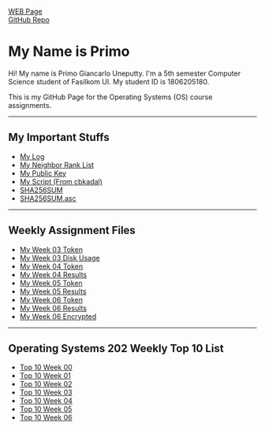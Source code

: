 ---
---
[WEB Page](https://primogu.github.io/os202/)<br>
[GitHub Repo](https://github.com/primogu/os202/)<br>

# My Name is Primo
<p>Hi! My name is Primo Giancarlo Uneputty. I'm a 5th semester Computer Science student of Fasilkom UI. My student ID is 1806205180.</p>
<p>This is my GitHub Page for the Operating Systems (OS) course assignments.</p>
<hr>

## My Important Stuffs <br>
* [My Log](TXT/mylog.txt) <br>
* [My Neighbor Rank List](TXT/myrank.txt) <br>
* [My Public Key](TXT/mypubkey.txt) <br>
* [My Script (From cbkadal)](TXT/myscript.sh) <br>
* [SHA256SUM](TXT/SHA256SUM) <br>
* [SHA256SUM.asc](TXT/SHA256SUM.asc) <br>
<hr>

## Weekly Assignment Files <br>
* [My Week 03 Token](TXT/myW03token.txt) <br>
* [My Week 03 Disk Usage](TXT/myW03disk.txt) <br>
* [My Week 04 Token](TXT/myW04token.txt) <br>
* [My Week 04 Results](TXT/myW04.txt) <br>
* [My Week 05 Token](TXT/myW05token.txt) <br>
* [My Week 05 Results](TXT/myW05.txt) <br>
* [My Week 06 Token](TXT/myW06token.txt) <br>
* [My Week 06 Results](TXT/myW06.txt) <br>
* [My Week 06 Encrypted](TXT/myW06.tar.bz2.txt) <br>
<hr>

## Operating Systems 202 Weekly Top 10 List <br>
* [Top 10 Week 00](W00/) <br>
* [Top 10 Week 01](W01/) <br>
* [Top 10 Week 02](W02/) <br>
* [Top 10 Week 03](W03/) <br>
* [Top 10 Week 04](W04/) <br>
* [Top 10 Week 05](W05/) <br>
* [Top 10 Week 06](W06/) <br>
